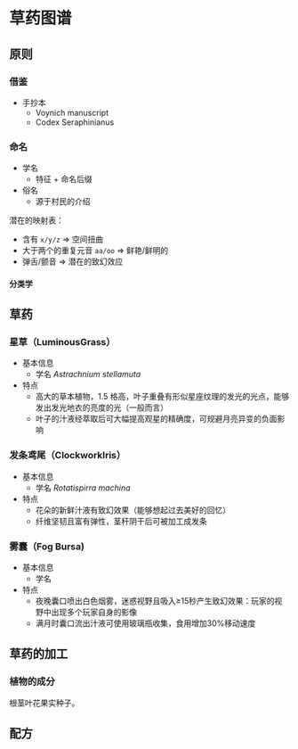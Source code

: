 # 草药图谱

## 原则

### 借鉴

* 手抄本
  * Voynich manuscript
  * Codex Seraphinianus

### 命名

* 学名
  * 特征 + 命名后缀
* 俗名
  * 源于村民的介绍

潜在的映射表：

* 含有 `x/y/z` => 空间扭曲
* 大于两个的重复元音 `aa/oo` => 鲜艳/鲜明的
* 弹舌/颤音 => 潜在的致幻效应

#### 分类学

## 草药

### 星草（LuminousGrass）

* 基本信息
    * 学名 *Astrachnium stellamuta*
* 特点
    * 高大的草本植物，1.5 格高，叶子重叠有形似星座纹理的发光的光点，能够发出发光地衣的亮度的光（一般而言）
    * 叶子的汁液经萃取后可大幅提高观星的精确度，可规避月亮异变的负面影响

### 发条鸢尾（ClockworkIris）

* 基本信息
    * 学名 *Rotatispirra machina*
* 特点
    * 花朵的新鲜汁液有致幻效果（能够想起过去美好的回忆）
    * 纤维坚韧且富有弹性，茎秆阴干后可被加工成发条

### 雾囊（Fog Bursa)

* 基本信息
    * 学名 
* 特点
    * 夜晚囊口喷出白色烟雾，迷惑视野且吸入≥15秒产生致幻效果：玩家的视野中出现多个玩家自身的影像
    * 满月时囊口流出汁液可使用玻璃瓶收集，食用增加30%移动速度

### 

## 草药的加工
### 植物的成分

根茎叶花果实种子。

## 配方

